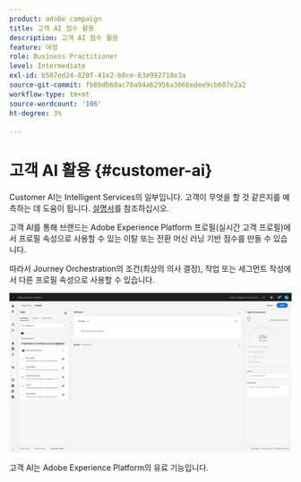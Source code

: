 ```yaml
---
product: adobe campaign
title: 고객 AI 점수 활용
description: 고객 AI 점수 활용
feature: 여정
role: Business Practitioner
level: Intermediate
exl-id: b507ed24-820f-41e2-b8ce-63e992710e3a
source-git-commit: fb6bdb60ac70a94a62956a306bedee9cb607e2a2
workflow-type: tm+mt
source-wordcount: '106'
ht-degree: 3%

---
```


# 고객 AI 활용 {#customer-ai}

Customer AI는 Intelligent Services의 일부입니다. 고객이 무엇을 할 것 같은지를 예측하는 데 도움이 됩니다. [설명서](https://experienceleague.adobe.com/docs/experience-platform/intelligent-services/customer-ai/overview.html)를 참조하십시오.

고객 AI를 통해 브랜드는 Adobe Experience Platform 프로필(실시간 고객 프로필)에서 프로필 속성으로 사용할 수 있는 이탈 또는 전환 머신 러닝 기반 점수를 만들 수 있습니다.

따라서 Journey Orchestration의 조건(최상의 의사 결정), 작업 또는 세그먼트 작성에서 다른 프로필 속성으로 사용할 수 있습니다.

![](../assets/customer-ai.png)

고객 AI는 Adobe Experience Platform의 유료 기능입니다.
